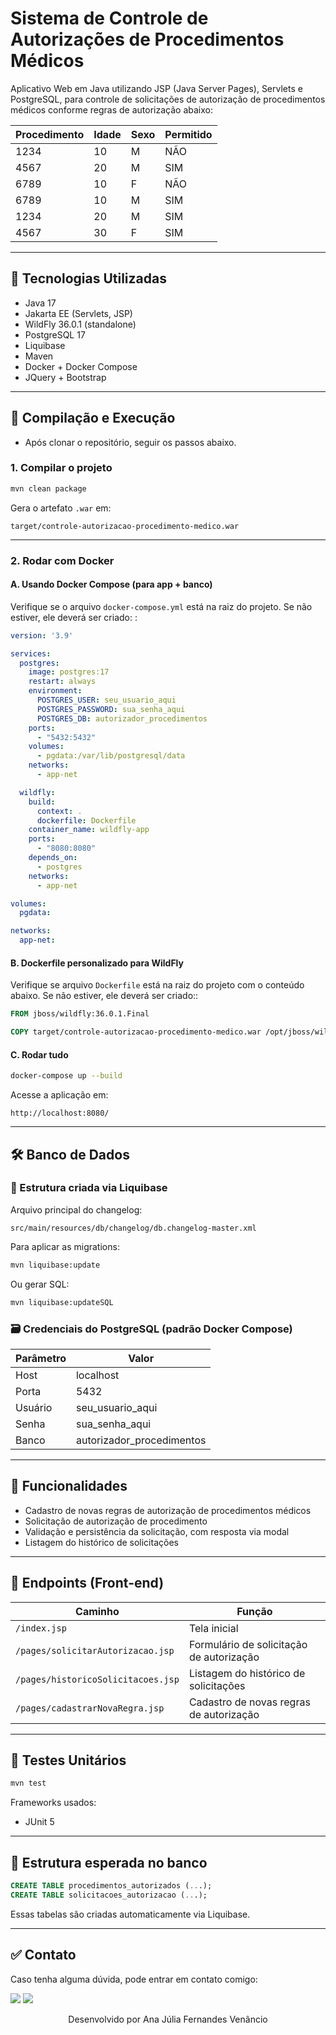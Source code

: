 # Sistema de Controle de Autorizações de Procedimentos Médicos

Aplicativo Web em Java utilizando JSP (Java Server Pages), Servlets e PostgreSQL, para controle de solicitações de autorização de procedimentos médicos conforme regras de autorização abaixo:

| Procedimento | Idade  | Sexo |Permitido |
| ------------ | ------ |----- |----------|
| 1234         | 10     | M    | NÃO      |
| 4567         | 20     | M    | SIM      |
| 6789         | 10     | F    | NÃO      |
| 6789         | 10     | M    | SIM      |
| 1234         | 20     | M    | SIM      |
| 4567         | 30     | F    | SIM      |
---

## 🚀 Tecnologias Utilizadas

* Java 17
* Jakarta EE (Servlets, JSP)
* WildFly 36.0.1 (standalone)
* PostgreSQL 17
* Liquibase
* Maven
* Docker + Docker Compose
* JQuery + Bootstrap

---

## 🧪 Compilação e Execução

* Após clonar o repositório, seguir os passos abaixo.

### 1. Compilar o projeto

```bash
mvn clean package
```

Gera o artefato `.war` em:

```
target/controle-autorizacao-procedimento-medico.war
```

---

### 2. Rodar com Docker

#### A. Usando Docker Compose (para app + banco)

Verifique se o arquivo `docker-compose.yml` está na raiz do projeto. Se não estiver, ele deverá ser criado: :

```yaml
version: '3.9'

services:
  postgres:
    image: postgres:17
    restart: always
    environment:
      POSTGRES_USER: seu_usuario_aqui
      POSTGRES_PASSWORD: sua_senha_aqui
      POSTGRES_DB: autorizador_procedimentos
    ports:
      - "5432:5432"
    volumes:
      - pgdata:/var/lib/postgresql/data
    networks:
      - app-net

  wildfly:
    build:
      context: .
      dockerfile: Dockerfile
    container_name: wildfly-app
    ports:
      - "8080:8080"
    depends_on:
      - postgres
    networks:
      - app-net

volumes:
  pgdata:

networks:
  app-net:
```

#### B. Dockerfile personalizado para WildFly

Verifique se arquivo `Dockerfile`  está na raiz do projeto com o conteúdo abaixo. Se não estiver, ele deverá ser criado::

```Dockerfile
FROM jboss/wildfly:36.0.1.Final

COPY target/controle-autorizacao-procedimento-medico.war /opt/jboss/wildfly/standalone/deployments/ROOT.war
```

#### C. Rodar tudo

```bash
docker-compose up --build
```

Acesse a aplicação em:

```
http://localhost:8080/
```

---

## 🛠 Banco de Dados

### 🔧 Estrutura criada via Liquibase

Arquivo principal do changelog:

```
src/main/resources/db/changelog/db.changelog-master.xml
```

Para aplicar as migrations:

```bash
mvn liquibase:update
```

Ou gerar SQL:

```bash
mvn liquibase:updateSQL
```

### 🗃️ Credenciais do PostgreSQL (padrão Docker Compose)

| Parâmetro | Valor                      |
| --------- | -------------------------- |
| Host      | localhost                  |
| Porta     | 5432                       |
| Usuário   | seu_usuario_aqui           |
| Senha     | sua_senha_aqui             |
| Banco     | autorizador\_procedimentos |

---

## 🔄 Funcionalidades

* Cadastro de novas regras de autorização de procedimentos médicos
* Solicitação de autorização de procedimento
* Validação e persistência da solicitação, com resposta via modal
* Listagem do histórico de solicitações

---

## 📍 Endpoints (Front-end)

| Caminho                                     | Função                                             |  
| ------------------------------------------- | -------------------------------------------------- |
| `/index.jsp`                             | Tela inicial                                       |
| `/pages/solicitarAutorizacao.jsp`  | Formulário de solicitação de autorização           |
| `/pages/historicoSolicitacoes.jsp` | Listagem do histórico de solicitações              |
| `/pages/cadastrarNovaRegra.jsp`     | Cadastro de novas regras de autorização            |

---

## 🧪 Testes Unitários

```bash
mvn test
```

Frameworks usados:

* JUnit 5

---

## 📁 Estrutura esperada no banco

```sql
CREATE TABLE procedimentos_autorizados (...);
CREATE TABLE solicitacoes_autorizacao (...);
```

Essas tabelas são criadas automaticamente via Liquibase.

---

## ✅ Contato

Caso tenha alguma dúvida, pode entrar em contato comigo:

<a href = "mailto:anajuliafv88@gmail.com"><img src="https://img.shields.io/badge/Gmail-D14836?style=for-the-badge&logo=gmail&logoColor=white"></a> 
<a href="https://www.linkedin.com/in/ajuliafernandesv/" target="_blank"><img src="https://img.shields.io/badge/-LinkedIn-%230077B5?style=for-the-badge&logo=linkedin&logoColor=white" target="_blank"></a>

<p align="center"> Desenvolvido por Ana Júlia Fernandes Venâncio </
